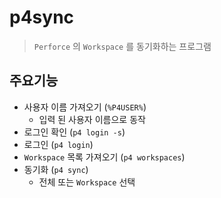 # p4sync

> `Perforce` 의 `Workspace` 를 동기화하는 프로그램

## 주요기능

* 사용자 이름 가져오기 (`%P4USER%`)
  * 입력 된 사용자 이름으로 동작
* 로그인 확인 (`p4 login -s`)
* 로그인 (`p4 login`)
* `Workspace` 목록 가져오기 (`p4 workspaces`)
* 동기화 (`p4 sync`)
  * 전체 또는 `Workspace` 선택
